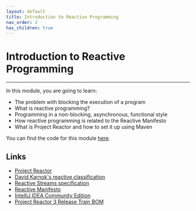 ```yaml
---
layout: default
title: Introduction to Reactive Programming
nav_order: 2
has_children: true
---
```


# Introduction to Reactive Programming
* * *
In this module, you are going to learn:
- The problem with blocking the execution of a program
- What is reactive programming?
- Programming in a non-blocking, asynchronous, functional style
- How reactive programming is related to the Reactive Manifesto
- What is Project Reactor and how to set it up using Maven

You can find the code for this module [here](https://github.com/eh3rrera/project-reactor-course/tree/main/01).

## Links
- [Project Reactor](https://projectreactor.io)
- [David Karnok's reactive classification](https://akarnokd.blogspot.com/2016/03/operator-fusion-part-1.html)
- [Reactive Streams specification](https://www.reactive-streams.org)
- [Reactive Manifesto](https://www.reactivemanifesto.org)
- [IntelliJ IDEA Community Edition](https://www.jetbrains.com/idea/download/)
- [Project Reactor 3 Release Train BOM](https://mvnrepository.com/artifact/io.projectreactor/reactor-bom)
